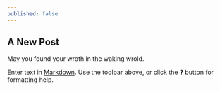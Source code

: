 ```yaml
---
published: false
---
```

## A New Post
May you found your wroth in the waking wrold.

Enter text in [Markdown](http://daringfireball.net/projects/markdown/). Use the toolbar above, or click the **?** button for formatting help.
